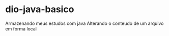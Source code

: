 # dio-java-basico
Armazenando meus estudos com java
Alterando o conteudo de um arquivo em forma local
